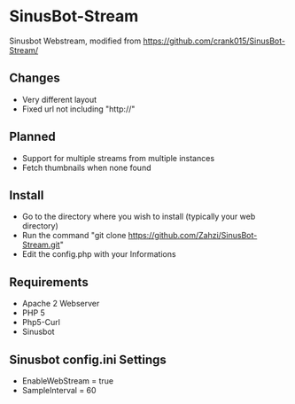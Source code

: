 # SinusBot-Stream
Sinusbot Webstream, modified from https://github.com/crank015/SinusBot-Stream/

## Changes
- Very different layout
- Fixed url not including "http://"

## Planned
- Support for multiple streams from multiple instances
- Fetch thumbnails when none found

## Install
- Go to the directory where you wish to install (typically your web directory)
- Run the command "git clone https://github.com/Zahzi/SinusBot-Stream.git"
- Edit the config.php with your Informations

## Requirements

- Apache 2 Webserver
- PHP 5
- Php5-Curl
- Sinusbot

## Sinusbot config.ini Settings

- EnableWebStream = true
- SampleInterval = 60
